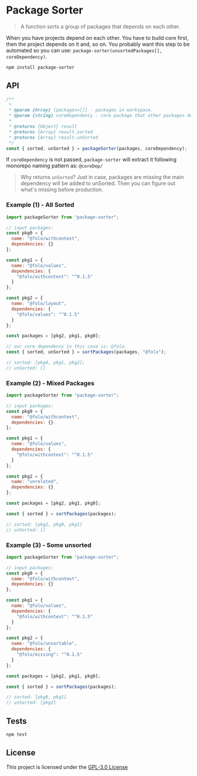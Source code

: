 # Package Sorter

> A function sorts a group of packages that depends on each other.

When you have projects depend on each other. You have to build core first, then
the project depends on it and, so on. You probably want this step to be automated
so you can use: `package-sorter(unsortedPackages[], coreDependency)`.

```bash
npm install package-sorter
```

## API

```js
/**
 *
 * @param {Array} [packages=[]] - packages in workspace.
 * @param {string} coreDependency - core package that other packages depends on it.
 *
 * @returns {Object} result
 * @returns {Array} result.sorted
 * @returns {Array} result.unSorted
 */
const { sorted, unSorted } = packageSorter(packages, coreDependency);
```

If `coreDependency` is not passed, `package-sorter` will extract it following
monorepo naming pattern as: `@coreDep/`

> Why returns `unSorted`?
> Just in case, packages are missing the main dependency will be added to
> unSorted. Then you can figure out what's missing before production.

### Example (1) - All Sorted

```js
import packageSorter from "package-sorter";

// input packages:
const pkg0 = {
  name: "@folo/withcontext",
  dependencies: {}
};

const pkg1 = {
  name: "@folo/values",
  dependencies: {
    "@folo/withcontext": "^0.1.5"
  }
};

const pkg2 = {
  name: "@folo/layout",
  dependencies: {
    "@folo/values": "^0.1.5"
  }
};

const packages = [pkg2, pkg1, pkg0];

// our core dependency in this case is: @folo.
const { sorted, unSorted } = sortPackages(packages, "@folo");

// sorted: [pkg0, pkg1, pkg2];
// unSorted: []
```

### Example (2) - Mixed Packages

```js
import packageSorter from "package-sorter";

// input packages:
const pkg0 = {
  name: "@folo/withcontext",
  dependencies: {}
};

const pkg1 = {
  name: "@folo/values",
  dependencies: {
    "@folo/withcontext": "^0.1.5"
  }
};

const pkg2 = {
  name: "unrelated",
  dependencies: {}
};

const packages = [pkg2, pkg1, pkg0];

const { sorted } = sortPackages(packages);

// sorted: [pkg2, pkg0, pkg1]
// unSorted: []
```

### Example (3) - Some unsorted

```js
import packageSorter from "package-sorter";

// input packages:
const pkg0 = {
  name: "@folo/withcontext",
  dependencies: {}
};

const pkg1 = {
  name: "@folo/values",
  dependencies: {
    "@folo/withcontext": "^0.1.5"
  }
};

const pkg2 = {
  name: "@folo/unsortable",
  dependencies: {
    "@folo/missing": "^0.1.5"
  }
};

const packages = [pkg2, pkg1, pkg0];

const { sorted } = sortPackages(packages);

// sorted: [pkg0, pkg1]
// unSorted: [pkg2]
```

## Tests

```sh
npm test
```

## License

This project is licensed under the [GPL-3.0 License](https://github.com/jalal246/packageSorter/blob/master/LICENSE)
